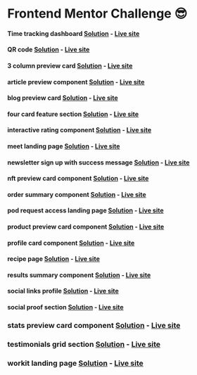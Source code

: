 # Frontend Mentor Challenge 😎

#### Time tracking dashboard [Solution](https://github.com/Smailen5/Frontend-Mentor-Challenge/tree/main/time-tracking-dashboard-main-main) - [Live site](https://smailen5.github.io/Frontend-Mentor-Challenge/time-tracking-dashboard-main-main/)

#### QR code [Solution](https://github.com/Smailen5/Frontend-Mentor-Challenge/tree/main/qr-code-component-main-main) - [Live site](https://smailen5.github.io/Frontend-Mentor-Challenge/qr-code-component-main-main/)

#### 3 column preview card [Solution](https://github.com/Smailen5/Frontend-Mentor-Challenge/tree/main/) - [Live site](https://smailen5.github.io/Frontend-Mentor-Challenge/)

#### article preview component [Solution](https://github.com/Smailen5/Frontend-Mentor-Challenge/tree/main/) - [Live site](https://smailen5.github.io/Frontend-Mentor-Challenge/)

#### blog preview card [Solution](https://github.com/Smailen5/Frontend-Mentor-Challenge/tree/main/) - [Live site](https://smailen5.github.io/Frontend-Mentor-Challenge/)

#### four card feature section [Solution](https://github.com/Smailen5/Frontend-Mentor-Challenge/tree/main/) - [Live site](https://smailen5.github.io/Frontend-Mentor-Challenge/)

#### interactive rating component [Solution](https://github.com/Smailen5/Frontend-Mentor-Challenge/tree/main/) - [Live site](https://smailen5.github.io/Frontend-Mentor-Challenge/)

#### meet landing page [Solution](https://github.com/Smailen5/Frontend-Mentor-Challenge/tree/main/) - [Live site](https://smailen5.github.io/Frontend-Mentor-Challenge/)

#### newsletter sign up with success message [Solution](https://github.com/Smailen5/Frontend-Mentor-Challenge/tree/main/) - [Live site](https://smailen5.github.io/Frontend-Mentor-Challenge/)

#### nft preview card component [Solution](https://github.com/Smailen5/Frontend-Mentor-Challenge/tree/main/) - [Live site](https://smailen5.github.io/Frontend-Mentor-Challenge/)

#### order summary component [Solution](https://github.com/Smailen5/Frontend-Mentor-Challenge/tree/main/) - [Live site](https://smailen5.github.io/Frontend-Mentor-Challenge/)

#### pod request access landing page [Solution](https://github.com/Smailen5/Frontend-Mentor-Challenge/tree/main/) - [Live site](https://smailen5.github.io/Frontend-Mentor-Challenge/)

#### product preview card component [Solution](https://github.com/Smailen5/Frontend-Mentor-Challenge/tree/main/) - [Live site](https://smailen5.github.io/Frontend-Mentor-Challenge/)

#### profile card component [Solution](https://github.com/Smailen5/Frontend-Mentor-Challenge/tree/main/) - [Live site](https://smailen5.github.io/Frontend-Mentor-Challenge/)

#### recipe page [Solution](https://github.com/Smailen5/Frontend-Mentor-Challenge/tree/main/) - [Live site](https://smailen5.github.io/Frontend-Mentor-Challenge/)

#### results summary component [Solution](https://github.com/Smailen5/Frontend-Mentor-Challenge/tree/main/) - [Live site](https://smailen5.github.io/Frontend-Mentor-Challenge/)

#### social links profile [Solution](https://github.com/Smailen5/Frontend-Mentor-Challenge/tree/main/) - [Live site](https://smailen5.github.io/Frontend-Mentor-Challenge/)

#### social proof section [Solution](https://github.com/Smailen5/Frontend-Mentor-Challenge/tree/main/) - [Live site](https://smailen5.github.io/Frontend-Mentor-Challenge/)

### stats preview card component [Solution](https://github.com/Smailen5/Frontend-Mentor-Challenge/tree/main/) - [Live site](https://smailen5.github.io/Frontend-Mentor-Challenge/)

### testimonials grid section [Solution](https://github.com/Smailen5/Frontend-Mentor-Challenge/tree/main/) - [Live site](https://smailen5.github.io/Frontend-Mentor-Challenge/)

### workit landing page [Solution](https://github.com/Smailen5/Frontend-Mentor-Challenge/tree/main/) - [Live site](https://smailen5.github.io/Frontend-Mentor-Challenge/)
